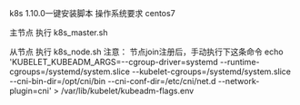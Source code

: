 k8s 1.10.0一键安装脚本
操作系统要求
  centos7

主节点
执行 k8s_master.sh

从节点
执行 k8s_node.sh
注意： 节点join注册后，手动执行下这条命令
echo 'KUBELET_KUBEADM_ARGS=--cgroup-driver=systemd --runtime-cgroups=/systemd/system.slice --kubelet-cgroups=/systemd/system.slice  --cni-bin-dir=/opt/cni/bin --cni-conf-dir=/etc/cni/net.d --network-plugin=cni' > /var/lib/kubelet/kubeadm-flags.env
